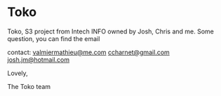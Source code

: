 Toko
===
Toko, S3 project from Intech INFO owned by Josh, Chris and me. Some question, you can find the email

contact: valmiermathieu@me.com ccharnet@gmail.com josh.jm@hotmail.com

Lovely,

The Toko team
